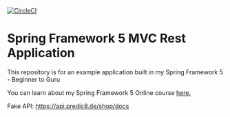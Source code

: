 [![CircleCI](https://circleci.com/gh/Rouche/spring5-mvc-rest.svg?style=svg)](https://circleci.com/gh/Rouche/spring5-mvc-rest)
# Spring Framework 5 MVC Rest Application

This repository is for an example application built in my Spring Framework 5 - Beginner to Guru

You can learn about my Spring Framework 5 Online course [here.](http://courses.springframework.guru/p/spring-framework-5-begginer-to-guru/?product_id=363173)

Fake API: https://api.predic8.de/shop/docs
